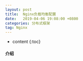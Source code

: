 ```yaml
---
layout: post
title:  Nginx负载均衡配置
date:   2019-04-06 19:08:00 +0800
categories: 分布式框架
tag: Nginx
---
```


* content
{:toc}

#### 介绍
